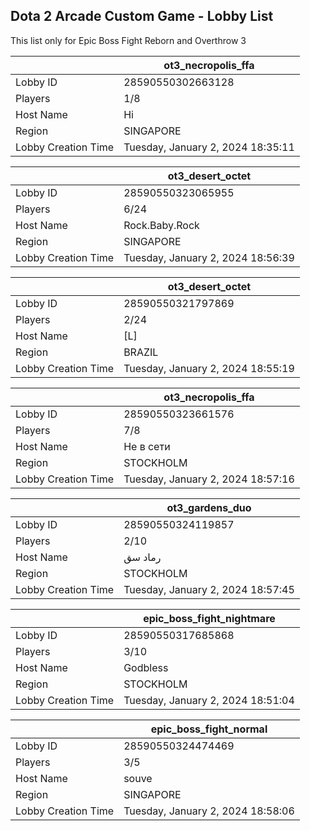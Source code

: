 ## Dota 2 Arcade Custom Game - Lobby List

This list only for Epic Boss Fight Reborn and Overthrow 3

|  | ot3_necropolis_ffa |
| ------ | ------ |
| Lobby ID | 28590550302663128 |
| Players | 1/8 |
| Host Name | Hi |
| Region | SINGAPORE |
| Lobby Creation Time | Tuesday, January 2, 2024 18:35:11 |


|  | ot3_desert_octet |
| ------ | ------ |
| Lobby ID | 28590550323065955 |
| Players | 6/24 |
| Host Name | Rock.Baby.Rock |
| Region | SINGAPORE |
| Lobby Creation Time | Tuesday, January 2, 2024 18:56:39 |


|  | ot3_desert_octet |
| ------ | ------ |
| Lobby ID | 28590550321797869 |
| Players | 2/24 |
| Host Name | [L] |
| Region | BRAZIL |
| Lobby Creation Time | Tuesday, January 2, 2024 18:55:19 |


|  | ot3_necropolis_ffa |
| ------ | ------ |
| Lobby ID | 28590550323661576 |
| Players | 7/8 |
| Host Name | Не в сети |
| Region | STOCKHOLM |
| Lobby Creation Time | Tuesday, January 2, 2024 18:57:16 |


|  | ot3_gardens_duo |
| ------ | ------ |
| Lobby ID | 28590550324119857 |
| Players | 2/10 |
| Host Name | رماد سق |
| Region | STOCKHOLM |
| Lobby Creation Time | Tuesday, January 2, 2024 18:57:45 |


|  | epic_boss_fight_nightmare |
| ------ | ------ |
| Lobby ID | 28590550317685868 |
| Players | 3/10 |
| Host Name | Godbless |
| Region | STOCKHOLM |
| Lobby Creation Time | Tuesday, January 2, 2024 18:51:04 |


|  | epic_boss_fight_normal |
| ------ | ------ |
| Lobby ID | 28590550324474469 |
| Players | 3/5 |
| Host Name | souve |
| Region | SINGAPORE |
| Lobby Creation Time | Tuesday, January 2, 2024 18:58:06 |


